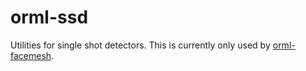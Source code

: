 # orml-ssd

Utilities for single shot detectors. This is currently only used by [orml-facemesh](../orml-facemesh/README.md).
